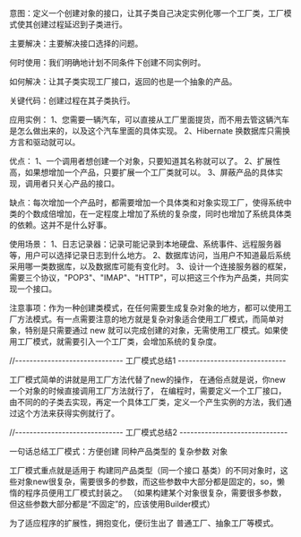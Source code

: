 意图：定义一个创建对象的接口，让其子类自己决定实例化哪一个工厂类，工厂模式使其创建过程延迟到子类进行。

主要解决：主要解决接口选择的问题。

何时使用：我们明确地计划不同条件下创建不同实例时。

如何解决：让其子类实现工厂接口，返回的也是一个抽象的产品。

关键代码：创建过程在其子类执行。

应用实例： 1、您需要一辆汽车，可以直接从工厂里面提货，而不用去管这辆汽车是怎么做出来的，以及这个汽车里面的具体实现。 2、Hibernate 换数据库只需换方言和驱动就可以。

优点： 1、一个调用者想创建一个对象，只要知道其名称就可以了。 2、扩展性高，如果想增加一个产品，只要扩展一个工厂类就可以。 3、屏蔽产品的具体实现，调用者只关心产品的接口。

缺点：每次增加一个产品时，都需要增加一个具体类和对象实现工厂，使得系统中类的个数成倍增加，在一定程度上增加了系统的复杂度，同时也增加了系统具体类的依赖。这并不是什么好事。

使用场景： 1、日志记录器：记录可能记录到本地硬盘、系统事件、远程服务器等，用户可以选择记录日志到什么地方。 2、数据库访问，当用户不知道最后系统采用哪一类数据库，以及数据库可能有变化时。 3、设计一个连接服务器的框架，需要三个协议，"POP3"、"IMAP"、"HTTP"，可以把这三个作为产品类，共同实现一个接口。

注意事项：作为一种创建类模式，在任何需要生成复杂对象的地方，都可以使用工厂方法模式。有一点需要注意的地方就是复杂对象适合使用工厂模式，而简单对象，特别是只需要通过 new 就可以完成创建的对象，无需使用工厂模式。如果使用工厂模式，就需要引入一个工厂类，会增加系统的复杂度。

//------------------------------  工厂模式总结1   ------------------------------

工厂模式简单的讲就是用工厂方法代替了new的操作，
在通俗点就是说，你new一个对象的时候直接调用工厂方法就行了，
在编程时，需要定义一个工厂接口，由不同的的子类去实现，再定一个具体工厂类，定义一个产生实例的方法，我们通过这个方法来获得实例就行了。

//------------------------------  工厂模式总结2   ------------------------------

一句话总结工厂模式：方便创建 同种产品类型的 复杂参数 对象

工厂模式重点就是适用于 构建同产品类型（同一个接口 基类）的不同对象时，这些对象new很复杂，需要很多的参数，而这些参数中大部分都是固定的，so，懒惰的程序员便用工厂模式封装之。 
（如果构建某个对象很复杂，需要很多参数，但这些参数大部分都是“不固定”的，应该使用Builder模式）

为了适应程序的扩展性，拥抱变化，便衍生出了 普通工厂、抽象工厂等模式。


